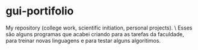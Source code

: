 # gui-portifolio
My repository (college work, scientific initiation, personal projects). \\
Esses são alguns programas que acabei criando para as tarefas da faculdade, para treinar novas linguagens e para testar alguns algoritimos.

